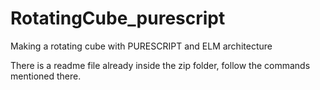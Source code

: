 # RotatingCube_purescript
Making a rotating cube with PURESCRIPT and ELM architecture



There is a readme file already inside the zip folder, follow the commands mentioned there.
